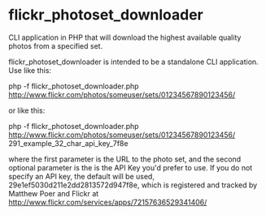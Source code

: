 flickr_photoset_downloader
==========================

CLI application in PHP that will download the highest available quality photos from a specified set.

flickr_photoset_downloader is intended to be a standalone CLI application. Use like this:

php -f flickr_photoset_downloader.php http://www.flickr.com/photos/someuser/sets/01234567890123456/

or like this: 

php -f flickr_photoset_downloader.php http://www.flickr.com/photos/someuser/sets/01234567890123456/ 291_example_32_char_api_key_7f8e

where the first parameter is the URL to the photo set, and the second optional parameter is the is the API Key you'd prefer to use. If you do not specify an API key, the default will be used, 29e1ef5030d211e2dd2813572d947f8e, which is registered and tracked by Matthew Poer and Flickr at http://www.flickr.com/services/apps/72157636529341406/

